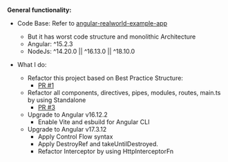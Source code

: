**General functionality:**

- Code Base: Refer to [angular-realworld-example-app ](https://github.com/gothinkster/angular-realworld-example-app)
    + But it has worst code structure and monolithic Architecture
    + Angular: ^15.2.3
    + NodeJs: ^14.20.0 || ^16.13.0 || ^18.10.0

- What I do:
    + Refactor this project based on Best Practice Structure:
        + [PR #1](https://github.com/trungtrong/angular-realworld-example-upgrades/pull/1)
    + Refactor all components, directives, pipes, modules, routes, main.ts by using Standalone
        + [PR #3](https://github.com/trungtrong/angular-realworld-example-upgrades/pull/3)
    + Upgrade to Angular v16.12.2
        + Enable Vite and esbuild for Angular CLI
    + Upgrade to Angular v17.3.12
        + Apply Control Flow syntax
        + Apply DestroyRef and takeUntilDestroyed.
        + Refactor Interceptor by using HttpInterceptorFn
